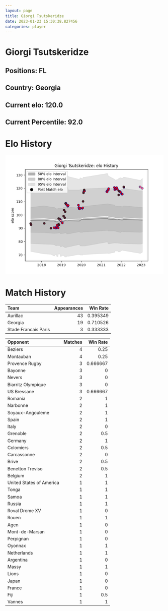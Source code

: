 ```yaml
---  
layout: page  
title: Giorgi Tsutskeridze  
date: 2023-01-23 15:30:38.827456  
categories: player  
---
```

# Giorgi Tsutskeridze

## Positions: FL

## Country: Georgia

## Current elo: 120.0

## Current Percentile: 92.0

# Elo History


![elo history](history_GiorgiTsutskeridze.png)
# Match History


| Team                 |   Appearances |   Win Rate |
|:---------------------|--------------:|-----------:|
| Aurillac             |            43 |   0.395349 |
| Georgia              |            19 |   0.710526 |
| Stade Francais Paris |             3 |   0.333333 |

| Opponent                 |   Matches |   Win Rate |
|:-------------------------|----------:|-----------:|
| Beziers                  |         4 |   0.25     |
| Montauban                |         4 |   0.25     |
| Provence Rugby           |         3 |   0.666667 |
| Bayonne                  |         3 |   0        |
| Nevers                   |         3 |   0        |
| Biarritz Olympique       |         3 |   0        |
| US Bressane              |         3 |   0.666667 |
| Romania                  |         2 |   1        |
| Narbonne                 |         2 |   1        |
| Soyaux-Angouleme         |         2 |   1        |
| Spain                    |         2 |   1        |
| Italy                    |         2 |   0        |
| Grenoble                 |         2 |   0.5      |
| Germany                  |         2 |   1        |
| Colomiers                |         2 |   0.5      |
| Carcassonne              |         2 |   0        |
| Brive                    |         2 |   0.5      |
| Benetton Treviso         |         2 |   0.5      |
| Belgium                  |         2 |   1        |
| United States of America |         1 |   1        |
| Tonga                    |         1 |   1        |
| Samoa                    |         1 |   1        |
| Russia                   |         1 |   1        |
| Roval Drome XV           |         1 |   0        |
| Rouen                    |         1 |   1        |
| Agen                     |         1 |   0        |
| Mont-de-Marsan           |         1 |   0        |
| Perpignan                |         1 |   0        |
| Oyonnax                  |         1 |   1        |
| Netherlands              |         1 |   1        |
| Argentina                |         1 |   0        |
| Massy                    |         1 |   1        |
| Lions                    |         1 |   0        |
| Japan                    |         1 |   0        |
| France                   |         1 |   0        |
| Fiji                     |         1 |   0.5      |
| Vannes                   |         1 |   1        |